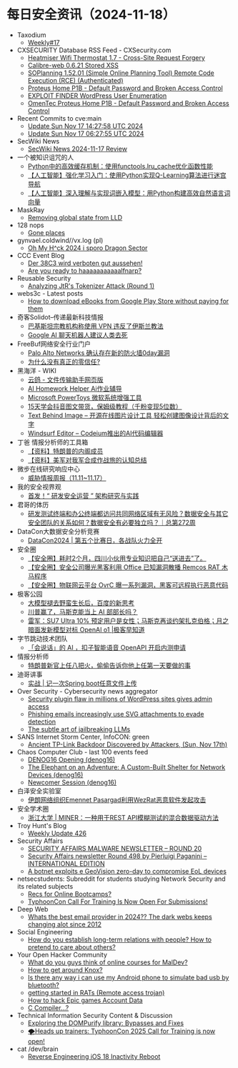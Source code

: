 # 每日安全资讯（2024-11-18）

- Taxodium
  - [Weekly#17](https://taxodium.ink/17.html)
- CXSECURITY Database RSS Feed - CXSecurity.com
  - [Heatmiser Wifi Thermostat 1.7 - Cross-Site Request Forgery](https://cxsecurity.com/issue/WLB-2024110030)
  - [Calibre-web 0.6.21 Stored XSS](https://cxsecurity.com/issue/WLB-2024110029)
  - [SOPlanning 1.52.01 (Simple Online Planning Tool) Remote Code Execution (RCE) (Authenticated)](https://cxsecurity.com/issue/WLB-2024110028)
  - [Proteus Home P1B - Default Password and Broken Access Control](https://cxsecurity.com/issue/WLB-2024110025)
  - [EXPLOIT FINDER  WordPress User Enumeration](https://cxsecurity.com/issue/WLB-2024110026)
  - [OmenTec Proteus Home P1B - Default Password and Broken Access Control](https://cxsecurity.com/issue/WLB-2024110024)
- Recent Commits to cve:main
  - [Update Sun Nov 17 14:27:58 UTC 2024](https://github.com/trickest/cve/commit/beff6081609ca19baa926ab25035cb8b0354b565)
  - [Update Sun Nov 17 06:27:55 UTC 2024](https://github.com/trickest/cve/commit/c64d1192200cc24bcbfb61c1dd872718f11f1df5)
- SecWiki News
  - [SecWiki News 2024-11-17 Review](http://www.sec-wiki.com/?2024-11-17)
- 一个被知识诅咒的人
  - [Python中的高效缓存机制：使用functools.lru_cache优化函数性能](https://blog.csdn.net/nokiaguy/article/details/143831206)
  - [【人工智能】强化学习入门：使用Python实现Q-Learning算法进行迷宫导航](https://blog.csdn.net/nokiaguy/article/details/143831195)
  - [【人工智能】深入理解与实现词嵌入模型：用Python构建高效自然语言词向量](https://blog.csdn.net/nokiaguy/article/details/143831180)
- MaskRay
  - [Removing global state from LLD](https://maskray.me/blog/2024-11-17-removing-global-state-from-lld)
- 128 nops
  - [Gone places](https://carstein.github.io/short/2024/11/17/gone-places.html)
- gynvael.coldwind//vx.log (pl)
  - [Oh My H^ck 2024 i sporo Dragon Sector](https://gynvael.coldwind.pl/?id=795)
- CCC Event Blog
  - [Der 38C3 wird verboten gut aussehen!](https://events.ccc.de/2024/11/17/38c3-illegally-awesome/)
  - [Are you ready to haaaaaaaaaaalfnarp?](https://events.ccc.de/2024/11/17/38c3-are-you-ready-to-haaaaaaaaaaalfnarp/)
- Reusable Security
  - [Analyzing JtR's Tokenizer Attack (Round 1)](https://reusablesec.blogspot.com/2024/11/analyzing-jtrs-tokenizer-attack-round-1.html)
- webs3c - Latest posts
  - [How to download eBooks from Google Play Store without paying for them](https://webs3c.com/t/how-to-download-ebooks-from-google-play-store-without-paying-for-them/79#post_4)
- 奇客Solidot–传递最新科技情报
  - [巴基斯坦宗教机构称使用 VPN 违反了伊斯兰教法](https://www.solidot.org/story?sid=79799)
  - [Google AI 聊天机器人建议人类去死](https://www.solidot.org/story?sid=79798)
- FreeBuf网络安全行业门户
  - [Palo Alto Networks 确认存在新的防火墙0day漏洞](https://www.freebuf.com/news/415441.html)
  - [为什么没有真正的零信任?](https://www.freebuf.com/articles/neopoints/415436.html)
- 黑海洋 - WIKI
  - [云鸽 - 文件传输助手网页版](https://www.upx8.com/4441)
  - [AI Homework Helper Ai作业辅导](https://www.upx8.com/4440)
  - [Microsoft PowerToys 微软系统增强工具](https://www.upx8.com/4439)
  - [15天学会抖音图文带货，保姆级教程（千粉变现5位数）](https://www.upx8.com/4438)
  - [Text Behind Image – 开源在线图片设计工具 轻松创建图像设计背后的文字](https://www.upx8.com/4437)
  - [Windsurf Editor – Codeium推出的AI代码编辑器](https://www.upx8.com/4436)
- 丁爸 情报分析师的工具箱
  - [【资料】特朗普的内阁成员](https://mp.weixin.qq.com/s?__biz=MzI2MTE0NTE3Mw==&mid=2651147835&idx=1&sn=0e5204caa4d523e3b15b7338f9ddb583&chksm=f1af3901c6d8b0179156209f5ab2a7a0cc71988d21b433d0181556ef06bded039edf68cd3d48&scene=58&subscene=0#rd)
  - [【资料】美军对我军合成作战旅的认知总结](https://mp.weixin.qq.com/s?__biz=MzI2MTE0NTE3Mw==&mid=2651147826&idx=1&sn=82db846319ddae363d8ac74312d12f8b&chksm=f1af3908c6d8b01ec33022230f4b2c112e9210f0cd3b43058d09a96ccbbbd3a91ecca7137dc9&scene=58&subscene=0#rd)
- 微步在线研究响应中心
  - [威胁情报周报（11.11~11.17）](https://mp.weixin.qq.com/s?__biz=Mzg5MTc3ODY4Mw==&mid=2247507404&idx=1&sn=9797c113eb8508388913895996727134&chksm=cfcabed8f8bd37cee739549aedb2eea840ad2f4fc2574b4dd700e53f2b44b25087510eb0f1f2&scene=58&subscene=0#rd)
- 我的安全视界观
  - [首发！“ 研发安全运营 ” 架构研究与实践](https://mp.weixin.qq.com/s?__biz=MzI3Njk2OTIzOQ==&mid=2247486331&idx=1&sn=58162601043e4bc4cda09fa7ae31ed64&chksm=eb6c2903dc1ba0155ed9ee7a42f9895d6e302bfb9919c138a47557880f609636d22992fba9de&scene=58&subscene=0#rd)
- 君哥的体历
  - [研发测试终端和办公终端都访问共同网络区域有无风险？数据安全与其它安全团队的关系如何？数据安全有必要独立吗？｜总第272周](https://mp.weixin.qq.com/s?__biz=MzI2MjQ1NTA4MA==&mid=2247491664&idx=1&sn=9f29825f362daf8028e27882061a2e90&chksm=ea484a17dd3fc3017c123cd7d449fd0614c49b02945e34885e5444119a28f8e4297b13aa3a82&scene=58&subscene=0#rd)
- DataCon大数据安全分析竞赛
  - [DataCon2024 | 第五个比赛日，各战队火力全开](https://mp.weixin.qq.com/s?__biz=MzU5Njg1NzMyNw==&mid=2247488626&idx=1&sn=91a7b58b4e707ae8690b85e60fef1464&chksm=fe5d0cf2c92a85e4612cdbc5c83c5f108ce70cb71f65296eca4572bb9cb6b988db19949951c3&scene=58&subscene=0#rd)
- 安全圈
  - [【安全圈】耗时2个月，四川小伙用专业知识把自己“送进去”了。](https://mp.weixin.qq.com/s?__biz=MzIzMzE4NDU1OQ==&mid=2652066040&idx=1&sn=fcc2314e273fd8cbd7197bf86dbb628e&chksm=f36e7cb8c419f5ae9d4910c6a41e61dc61e3b3141c312e2229cc7b013421e198fac317742acb&scene=58&subscene=0#rd)
  - [【安全圈】安全公司曝光黑客利用 Office 已知漏洞散播 Remcos   RAT 木马程序](https://mp.weixin.qq.com/s?__biz=MzIzMzE4NDU1OQ==&mid=2652066040&idx=2&sn=cf11d094cb7fc2770df2100227dc34db&chksm=f36e7cb8c419f5ae9268e1d2eb9675ef94bccbcfe66627cb209b0883944215f205a8d17b7028&scene=58&subscene=0#rd)
  - [【安全圈】物联网云平台 OvrC 曝一系列漏洞，黑客可远程执行恶意代码](https://mp.weixin.qq.com/s?__biz=MzIzMzE4NDU1OQ==&mid=2652066040&idx=3&sn=628c0be39463e5a5db076252eae42974&chksm=f36e7cb8c419f5ae9694e18d60dde2a26e6a3cdec1633acf1fe266e96be9e59868eaad6f37a5&scene=58&subscene=0#rd)
- 极客公园
  - [大模型褪去野蛮生长后，百度的新思考](https://mp.weixin.qq.com/s?__biz=MTMwNDMwODQ0MQ==&mid=2653064112&idx=1&sn=27b794fcfdded9a7f1e04976dd6a655e&chksm=7e57f60649207f1088680e064e8de863c6b6d358e35fa8d9eaad3f3757a48de51a396b599c1d&scene=58&subscene=0#rd)
  - [川普赢了，马斯克能当上 AI 部部长吗？](https://mp.weixin.qq.com/s?__biz=MTMwNDMwODQ0MQ==&mid=2653064102&idx=1&sn=78e9ad860dc57db553b48be7d9405ecf&chksm=7e57f61049207f0688b22dadfd402fc4b4bb28650b5eda344a53658704f0d57870d21c567263&scene=58&subscene=0#rd)
  - [雷军：SU7 Ultra 10% 预定用户是女性；马斯克再谈约架扎克伯格；月之暗面发新模型对标 OpenAI o1 |极客早知道](https://mp.weixin.qq.com/s?__biz=MTMwNDMwODQ0MQ==&mid=2653064089&idx=1&sn=ffa6f119c70c017cafa6f32c79cda0c3&chksm=7e57f62f49207f39cf8869de94aa11bea7ba75d458449c4149a157b340d0ce3efb9c2aea930e&scene=58&subscene=0#rd)
- 字节跳动技术团队
  - [「会说话」的 AI ，扣子智能语音 OpenAPI 开启内测申请](https://mp.weixin.qq.com/s?__biz=MzI1MzYzMjE0MQ==&mid=2247511386&idx=1&sn=7cc18c28156b42b144946325f89b186e&chksm=e9d366b8dea4efae4d9179178dd3e04ad88aabd01b9293626d4697b694f67b0b1320a0a37442&scene=58&subscene=0#rd)
- 情报分析师
  - [特朗普新官上任八把火，偷偷告诉你他上任第一天要做的事](https://mp.weixin.qq.com/s?__biz=MzA3Mjc1MTkwOA==&mid=2650557483&idx=1&sn=46f16781ad1c4ebd6d641b7d4c06ce7b&chksm=87116260b066eb767ebe6a5c2f840b56b8e294ac18fef2c5eea4819de8d1868899a41e05442e&scene=58&subscene=0#rd)
- 迪哥讲事
  - [实战 | 记一次Spring boot任意文件上传](https://mp.weixin.qq.com/s?__biz=MzIzMTIzNTM0MA==&mid=2247496357&idx=1&sn=a65d53958d2fb72f02926d027d247350&chksm=e8a5f8c6dfd271d0e0be8b83b8c4d1d4179ac8c8e89ea7ec34d0f9344ab13944e2e50247d33d&scene=58&subscene=0#rd)
- Over Security - Cybersecurity news aggregator
  - [Security plugin flaw in millions of WordPress sites gives admin access](https://www.bleepingcomputer.com/news/security/security-plugin-flaw-in-millions-of-wordpress-sites-gives-admin-access/)
  - [Phishing emails increasingly use SVG attachments to evade detection](https://www.bleepingcomputer.com/news/security/phishing-emails-increasingly-use-svg-attachments-to-evade-detection/)
  - [The subtle art of jailbreaking LLMs](https://andpalmier.com/posts/jailbreaking-llms/)
- SANS Internet Storm Center, InfoCON: green
  - [Ancient TP-Link Backdoor Discovered by Attackers, (Sun, Nov 17th)](https://isc.sans.edu/diary/rss/31442)
- Chaos Computer Club - last 100 events feed
  - [DENOG16 Opening (denog16)](https://cdn.media.ccc.de/events/denog/denog16/h264-hd/denog16-55000-eng-DENOG16_Opening_hd.mp4)
  - [The Elephant on an Adventure: A Custom-Built Shelter for Network Devices (denog16)](https://cdn.media.ccc.de/events/denog/denog16/h264-hd/denog16-55071-eng-The_Elephant_on_an_Adventure_A_Custom-Built_Shelter_for_Network_Devices_hd.mp4)
  - [Newcomer Session (denog16)](https://cdn.media.ccc.de/events/denog/denog16/h264-hd/denog16-57454-eng-Newcomer_Session_hd.mp4)
- 白泽安全实验室
  - [伊朗网络组织Emennet Pasargad利用WezRat恶意软件发起攻击](https://mp.weixin.qq.com/s?__biz=MzI0MTE4ODY3Nw==&mid=2247492416&idx=1&sn=56e31c02aa497b57fc1b7536ce1e0250&chksm=e90dc96ade7a407c725c16a2cf2008580394a743fcbaa68e9c1307c92eb766cc77ad0ff11b54&scene=58&subscene=0#rd)
- 安全学术圈
  - [浙江大学 | MINER：一种用于REST API模糊测试的混合数据驱动方法](https://mp.weixin.qq.com/s?__biz=MzU5MTM5MTQ2MA==&mid=2247491390&idx=1&sn=b7ade53040c9a2e8c610421c91a4a59d&chksm=fe2ee0b5c95969a37954d52aa6472cd8ec8fb5e6742c4dfe5d9a908816eb433843eb6e91c0e5&scene=58&subscene=0#rd)
- Troy Hunt's Blog
  - [Weekly Update 426](https://www.troyhunt.com/weekly-update-426/)
- Security Affairs
  - [SECURITY AFFAIRS MALWARE NEWSLETTER – ROUND 20](https://securityaffairs.com/171089/malware/security-affairs-malware-newsletter-round-20.html)
  - [Security Affairs newsletter Round 498 by Pierluigi Paganini – INTERNATIONAL EDITION](https://securityaffairs.com/171083/security/security-affairs-newsletter-round-498-by-pierluigi-paganini-international-edition.html)
  - [A botnet exploits e GeoVision zero-day to compromise EoL devices](https://securityaffairs.com/171067/malware/ddos-botnet-exploits-geovision-zero-day.html)
- netsecstudents: Subreddit for students studying Network Security and its related subjects
  - [Recs for Online Bootcamps?](https://www.reddit.com/r/netsecstudents/comments/1gt7umy/recs_for_online_bootcamps/)
  - [TyphoonCon Call For Training Is Now Open For Submissions!](https://www.reddit.com/r/netsecstudents/comments/1gtb2gq/typhooncon_call_for_training_is_now_open_for/)
- Deep Web
  - [Whats the best email provider in 2024?? The dark webs keeps changing alot since 2012](https://www.reddit.com/r/deepweb/comments/1gti94z/whats_the_best_email_provider_in_2024_the_dark/)
- Social Engineering
  - [How do you establish long-term relations with people? How to pretend to care about others?](https://www.reddit.com/r/SocialEngineering/comments/1gt9p8j/how_do_you_establish_longterm_relations_with/)
- Your Open Hacker Community
  - [What do you guys think of online courses for MalDev?](https://www.reddit.com/r/HowToHack/comments/1gtfjha/what_do_you_guys_think_of_online_courses_for/)
  - [How to get around Knox?](https://www.reddit.com/r/HowToHack/comments/1gt7mwd/how_to_get_around_knox/)
  - [Is there any way i can use my Android phone to simulate bad usb by bluetooth?](https://www.reddit.com/r/HowToHack/comments/1gtf1mx/is_there_any_way_i_can_use_my_android_phone_to/)
  - [getting started in RATs (Remote access trojan)](https://www.reddit.com/r/HowToHack/comments/1gtkbs8/getting_started_in_rats_remote_access_trojan/)
  - [How to hack Epic games Account Data](https://www.reddit.com/r/HowToHack/comments/1gtbn2z/how_to_hack_epic_games_account_data/)
  - [C Compiler...?](https://www.reddit.com/r/HowToHack/comments/1gt6j3h/c_compiler/)
- Technical Information Security Content & Discussion
  - [Exploring the DOMPurify library: Bypasses and Fixes](https://www.reddit.com/r/netsec/comments/1gtgst2/exploring_the_dompurify_library_bypasses_and_fixes/)
  - [🌪️Heads up trainers: TyphoonCon 2025 Call for Training is now open!](https://www.reddit.com/r/netsec/comments/1gtb2f6/heads_up_trainers_typhooncon_2025_call_for/)
- cat /dev/brain
  - [Reverse Engineering iOS 18 Inactivity Reboot](https://naehrdine.blogspot.com/2024/11/reverse-engineering-ios-18-inactivity.html)
